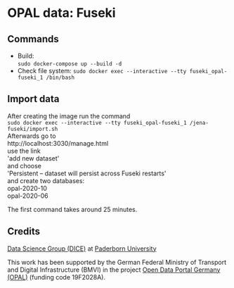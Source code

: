 # OPAL data: Fuseki

## Commands

- Build:  
  `sudo docker-compose up --build -d`
- Check file system: `sudo docker exec --interactive --tty fuseki_opal-fuseki_1 /bin/bash`


## Import data

After creating the image run the command  
`sudo docker exec --interactive --tty fuseki_opal-fuseki_1 /jena-fuseki/import.sh`  
Afterwards go to  
http://localhost:3030/manage.html  
use the link  
'add new dataset'  
and choose  
'Persistent – dataset will persist across Fuseki restarts'  
and create two databases:  
opal-2020-10  
opal-2020-06

The first command takes around 25 minutes.


## Credits

[Data Science Group (DICE)](https://dice-research.org/) at [Paderborn University](https://www.uni-paderborn.de/)

This work has been supported by the German Federal Ministry of Transport and Digital Infrastructure (BMVI) in the project [Open Data Portal Germany (OPAL)](http://projekt-opal.de/) (funding code 19F2028A).
